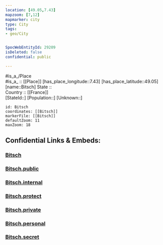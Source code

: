 ```yaml
---
location: [49.05,7.43] 
mapzoom: [7,12] 
mapmarker: city 
type: City
tags:
- geo/City


SpocWebEntityId: 29209
isDeleted: false
confidential: public

---
```

#is_a_/Place  
#is_a_ :: [[Place]] 
[has_place_longitude::7.43] 
[has_place_latitude::49.05] 
[name::Bitsch] 
State ::  
Country :: [[France]]  
[StateId::] 
[Population::] 
[Unknown::] 


```leaflet
id: Bitsch
coordinates: [[Bitsch]] 
markerFile: [[Bitsch]] 
defaultZoom: 11 
maxZoom: 18
```


## Confidential Links & Embeds: 

### [Bitsch](/_Standards/Earth/Continent/Europe/Europe~West/France/regions~France/Grand_Est/departments~Grand_Est/Moselle/communes~Moselle/Sarreguemines/cities~Sarreguemines/Bitsch.md) 

### [Bitsch.public](/_public/Earth/Continent/Europe/Europe~West/France/regions~France/Grand_Est/departments~Grand_Est/Moselle/communes~Moselle/Sarreguemines/cities~Sarreguemines/Bitsch.public.md) 

### [Bitsch.internal](/_internal/Earth/Continent/Europe/Europe~West/France/regions~France/Grand_Est/departments~Grand_Est/Moselle/communes~Moselle/Sarreguemines/cities~Sarreguemines/Bitsch.internal.md) 

### [Bitsch.protect](/_protect/Earth/Continent/Europe/Europe~West/France/regions~France/Grand_Est/departments~Grand_Est/Moselle/communes~Moselle/Sarreguemines/cities~Sarreguemines/Bitsch.protect.md) 

### [Bitsch.private](/_private/Earth/Continent/Europe/Europe~West/France/regions~France/Grand_Est/departments~Grand_Est/Moselle/communes~Moselle/Sarreguemines/cities~Sarreguemines/Bitsch.private.md) 

### [Bitsch.personal](/_personal/Earth/Continent/Europe/Europe~West/France/regions~France/Grand_Est/departments~Grand_Est/Moselle/communes~Moselle/Sarreguemines/cities~Sarreguemines/Bitsch.personal.md) 

### [Bitsch.secret](/_secret/Earth/Continent/Europe/Europe~West/France/regions~France/Grand_Est/departments~Grand_Est/Moselle/communes~Moselle/Sarreguemines/cities~Sarreguemines/Bitsch.secret.md)


